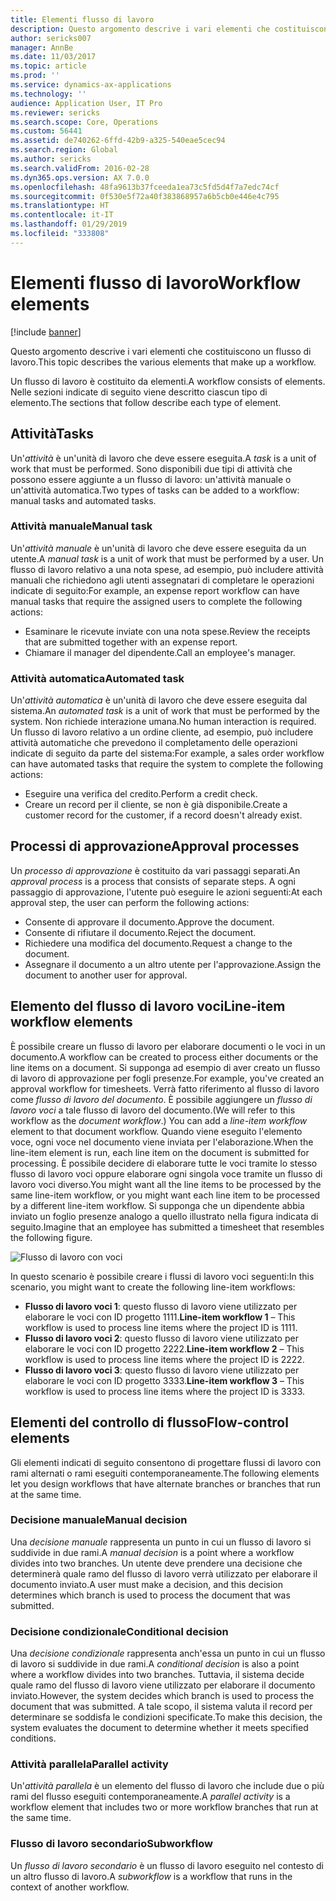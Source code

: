 ```yaml
---
title: Elementi flusso di lavoro
description: Questo argomento descrive i vari elementi che costituiscono un flusso di lavoro.
author: sericks007
manager: AnnBe
ms.date: 11/03/2017
ms.topic: article
ms.prod: ''
ms.service: dynamics-ax-applications
ms.technology: ''
audience: Application User, IT Pro
ms.reviewer: sericks
ms.search.scope: Core, Operations
ms.custom: 56441
ms.assetid: de740262-6ffd-42b9-a325-540eae5cec94
ms.search.region: Global
ms.author: sericks
ms.search.validFrom: 2016-02-28
ms.dyn365.ops.version: AX 7.0.0
ms.openlocfilehash: 48fa9613b37fceeda1ea73c5fd5d4f7a7edc74cf
ms.sourcegitcommit: 0f530e5f72a40f383868957a6b5cb0e446e4c795
ms.translationtype: HT
ms.contentlocale: it-IT
ms.lasthandoff: 01/29/2019
ms.locfileid: "333808"
---
```

# <a name="workflow-elements"></a><span data-ttu-id="790af-103">Elementi flusso di lavoro</span><span class="sxs-lookup"><span data-stu-id="790af-103">Workflow elements</span></span>

[!include [banner](../includes/banner.md)]

<span data-ttu-id="790af-104">Questo argomento descrive i vari elementi che costituiscono un flusso di lavoro.</span><span class="sxs-lookup"><span data-stu-id="790af-104">This topic describes the various elements that make up a workflow.</span></span>

<span data-ttu-id="790af-105">Un flusso di lavoro è costituito da elementi.</span><span class="sxs-lookup"><span data-stu-id="790af-105">A workflow consists of elements.</span></span> <span data-ttu-id="790af-106">Nelle sezioni indicate di seguito viene descritto ciascun tipo di elemento.</span><span class="sxs-lookup"><span data-stu-id="790af-106">The sections that follow describe each type of element.</span></span>

## <a name="tasks"></a><span data-ttu-id="790af-107">Attività</span><span class="sxs-lookup"><span data-stu-id="790af-107">Tasks</span></span>

<span data-ttu-id="790af-108">Un'*attività* è un'unità di lavoro che deve essere eseguita.</span><span class="sxs-lookup"><span data-stu-id="790af-108">A *task* is a unit of work that must be performed.</span></span> <span data-ttu-id="790af-109">Sono disponibili due tipi di attività che possono essere aggiunte a un flusso di lavoro: un'attività manuale o un'attività automatica.</span><span class="sxs-lookup"><span data-stu-id="790af-109">Two types of tasks can be added to a workflow: manual tasks and automated tasks.</span></span>

### <a name="manual-task"></a><span data-ttu-id="790af-110">Attività manuale</span><span class="sxs-lookup"><span data-stu-id="790af-110">Manual task</span></span>

<span data-ttu-id="790af-111">Un'*attività manuale* è un'unità di lavoro che deve essere eseguita da un utente.</span><span class="sxs-lookup"><span data-stu-id="790af-111">A *manual task* is a unit of work that must be performed by a user.</span></span> <span data-ttu-id="790af-112">Un flusso di lavoro relativo a una nota spese, ad esempio, può includere attività manuali che richiedono agli utenti assegnatari di completare le operazioni indicate di seguito:</span><span class="sxs-lookup"><span data-stu-id="790af-112">For example, an expense report workflow can have manual tasks that require the assigned users to complete the following actions:</span></span>

- <span data-ttu-id="790af-113">Esaminare le ricevute inviate con una nota spese.</span><span class="sxs-lookup"><span data-stu-id="790af-113">Review the receipts that are submitted together with an expense report.</span></span>
- <span data-ttu-id="790af-114">Chiamare il manager del dipendente.</span><span class="sxs-lookup"><span data-stu-id="790af-114">Call an employee's manager.</span></span>

### <a name="automated-task"></a><span data-ttu-id="790af-115">Attività automatica</span><span class="sxs-lookup"><span data-stu-id="790af-115">Automated task</span></span>

<span data-ttu-id="790af-116">Un'*attività automatica* è un'unità di lavoro che deve essere eseguita dal sistema.</span><span class="sxs-lookup"><span data-stu-id="790af-116">An *automated task* is a unit of work that must be performed by the system.</span></span> <span data-ttu-id="790af-117">Non richiede interazione umana.</span><span class="sxs-lookup"><span data-stu-id="790af-117">No human interaction is required.</span></span> <span data-ttu-id="790af-118">Un flusso di lavoro relativo a un ordine cliente, ad esempio, può includere attività automatiche che prevedono il completamento delle operazioni indicate di seguito da parte del sistema:</span><span class="sxs-lookup"><span data-stu-id="790af-118">For example, a sales order workflow can have automated tasks that require the system to complete the following actions:</span></span>

- <span data-ttu-id="790af-119">Eseguire una verifica del credito.</span><span class="sxs-lookup"><span data-stu-id="790af-119">Perform a credit check.</span></span>
- <span data-ttu-id="790af-120">Creare un record per il cliente, se non è già disponibile.</span><span class="sxs-lookup"><span data-stu-id="790af-120">Create a customer record for the customer, if a record doesn't already exist.</span></span>

## <a name="approval-processes"></a><span data-ttu-id="790af-121">Processi di approvazione</span><span class="sxs-lookup"><span data-stu-id="790af-121">Approval processes</span></span>

<span data-ttu-id="790af-122">Un *processo di approvazione* è costituito da vari passaggi separati.</span><span class="sxs-lookup"><span data-stu-id="790af-122">An *approval process* is a process that consists of separate steps.</span></span> <span data-ttu-id="790af-123">A ogni passaggio di approvazione, l'utente può eseguire le azioni seguenti:</span><span class="sxs-lookup"><span data-stu-id="790af-123">At each approval step, the user can perform the following actions:</span></span>

- <span data-ttu-id="790af-124">Consente di approvare il documento.</span><span class="sxs-lookup"><span data-stu-id="790af-124">Approve the document.</span></span>
- <span data-ttu-id="790af-125">Consente di rifiutare il documento.</span><span class="sxs-lookup"><span data-stu-id="790af-125">Reject the document.</span></span>
- <span data-ttu-id="790af-126">Richiedere una modifica del documento.</span><span class="sxs-lookup"><span data-stu-id="790af-126">Request a change to the document.</span></span>
- <span data-ttu-id="790af-127">Assegnare il documento a un altro utente per l'approvazione.</span><span class="sxs-lookup"><span data-stu-id="790af-127">Assign the document to another user for approval.</span></span>

## <a name="line-item-workflow-elements"></a><span data-ttu-id="790af-128">Elemento del flusso di lavoro voci</span><span class="sxs-lookup"><span data-stu-id="790af-128">Line-item workflow elements</span></span>

<span data-ttu-id="790af-129">È possibile creare un flusso di lavoro per elaborare documenti o le voci in un documento.</span><span class="sxs-lookup"><span data-stu-id="790af-129">A workflow can be created to process either documents or the line items on a document.</span></span> <span data-ttu-id="790af-130">Si supponga ad esempio di aver creato un flusso di lavoro di approvazione per fogli presenze.</span><span class="sxs-lookup"><span data-stu-id="790af-130">For example, you've created an approval workflow for timesheets.</span></span> <span data-ttu-id="790af-131">Verrà fatto riferimento al flusso di lavoro come *flusso di lavoro del documento*. È possibile aggiungere un *flusso di lavoro voci* a tale flusso di lavoro del documento.</span><span class="sxs-lookup"><span data-stu-id="790af-131">(We will refer to this workflow as the *document workflow*.) You can add a *line-item workflow* element to that document workflow.</span></span> <span data-ttu-id="790af-132">Quando viene eseguito l'elemento voce, ogni voce nel documento viene inviata per l'elaborazione.</span><span class="sxs-lookup"><span data-stu-id="790af-132">When the line-item element is run, each line item on the document is submitted for processing.</span></span> <span data-ttu-id="790af-133">È possibile decidere di elaborare tutte le voci tramite lo stesso flusso di lavoro voci oppure elaborare ogni singola voce tramite un flusso di lavoro voci diverso.</span><span class="sxs-lookup"><span data-stu-id="790af-133">You might want all the line items to be processed by the same line-item workflow, or you might want each line item to be processed by a different line-item workflow.</span></span> <span data-ttu-id="790af-134">Si supponga che un dipendente abbia inviato un foglio presenze analogo a quello illustrato nella figura indicata di seguito.</span><span class="sxs-lookup"><span data-stu-id="790af-134">Imagine that an employee has submitted a timesheet that resembles the following figure.</span></span>

![Flusso di lavoro con voci](./media/workflow_lineitemworkflow.gif)

<span data-ttu-id="790af-136">In questo scenario è possibile creare i flussi di lavoro voci seguenti:</span><span class="sxs-lookup"><span data-stu-id="790af-136">In this scenario, you might want to create the following line-item workflows:</span></span>

- <span data-ttu-id="790af-137">**Flusso di lavoro voci 1**: questo flusso di lavoro viene utilizzato per elaborare le voci con ID progetto 1111.</span><span class="sxs-lookup"><span data-stu-id="790af-137">**Line-item workflow 1** – This workflow is used to process line items where the project ID is 1111.</span></span>
- <span data-ttu-id="790af-138">**Flusso di lavoro voci 2**: questo flusso di lavoro viene utilizzato per elaborare le voci con ID progetto 2222.</span><span class="sxs-lookup"><span data-stu-id="790af-138">**Line-item workflow 2** – This workflow is used to process line items where the project ID is 2222.</span></span>
- <span data-ttu-id="790af-139">**Flusso di lavoro voci 3**: questo flusso di lavoro viene utilizzato per elaborare le voci con ID progetto 3333.</span><span class="sxs-lookup"><span data-stu-id="790af-139">**Line-item workflow 3** – This workflow is used to process line items where the project ID is 3333.</span></span>

## <a name="flow-control-elements"></a><span data-ttu-id="790af-140">Elementi del controllo di flusso</span><span class="sxs-lookup"><span data-stu-id="790af-140">Flow-control elements</span></span>

<span data-ttu-id="790af-141">Gli elementi indicati di seguito consentono di progettare flussi di lavoro con rami alternati o rami eseguiti contemporaneamente.</span><span class="sxs-lookup"><span data-stu-id="790af-141">The following elements let you design workflows that have alternate branches or branches that run at the same time.</span></span>

### <a name="manual-decision"></a><span data-ttu-id="790af-142">Decisione manuale</span><span class="sxs-lookup"><span data-stu-id="790af-142">Manual decision</span></span>

<span data-ttu-id="790af-143">Una *decisione manuale* rappresenta un punto in cui un flusso di lavoro si suddivide in due rami.</span><span class="sxs-lookup"><span data-stu-id="790af-143">A *manual decision* is a point where a workflow divides into two branches.</span></span> <span data-ttu-id="790af-144">Un utente deve prendere una decisione che determinerà quale ramo del flusso di lavoro verrà utilizzato per elaborare il documento inviato.</span><span class="sxs-lookup"><span data-stu-id="790af-144">A user must make a decision, and this decision determines which branch is used to process the document that was submitted.</span></span>

### <a name="conditional-decision"></a><span data-ttu-id="790af-145">Decisione condizionale</span><span class="sxs-lookup"><span data-stu-id="790af-145">Conditional decision</span></span>

<span data-ttu-id="790af-146">Una *decisione condizionale* rappresenta anch'essa un punto in cui un flusso di lavoro si suddivide in due rami.</span><span class="sxs-lookup"><span data-stu-id="790af-146">A *conditional decision* is also a point where a workflow divides into two branches.</span></span> <span data-ttu-id="790af-147">Tuttavia, il sistema decide quale ramo del flusso di lavoro viene utilizzato per elaborare il documento inviato.</span><span class="sxs-lookup"><span data-stu-id="790af-147">However, the system decides which branch is used to process the document that was submitted.</span></span> <span data-ttu-id="790af-148">A tale scopo, il sistema valuta il record per determinare se soddisfa le condizioni specificate.</span><span class="sxs-lookup"><span data-stu-id="790af-148">To make this decision, the system evaluates the document to determine whether it meets specified conditions.</span></span>

### <a name="parallel-activity"></a><span data-ttu-id="790af-149">Attività parallela</span><span class="sxs-lookup"><span data-stu-id="790af-149">Parallel activity</span></span>

<span data-ttu-id="790af-150">Un'*attività parallela* è un elemento del flusso di lavoro che include due o più rami del flusso eseguiti contemporaneamente.</span><span class="sxs-lookup"><span data-stu-id="790af-150">A *parallel activity* is a workflow element that includes two or more workflow branches that run at the same time.</span></span>

### <a name="subworkflow"></a><span data-ttu-id="790af-151">Flusso di lavoro secondario</span><span class="sxs-lookup"><span data-stu-id="790af-151">Subworkflow</span></span>

<span data-ttu-id="790af-152">Un *flusso di lavoro secondario* è un flusso di lavoro eseguito nel contesto di un altro flusso di lavoro.</span><span class="sxs-lookup"><span data-stu-id="790af-152">A *subworkflow* is a workflow that runs in the context of another workflow.</span></span>
